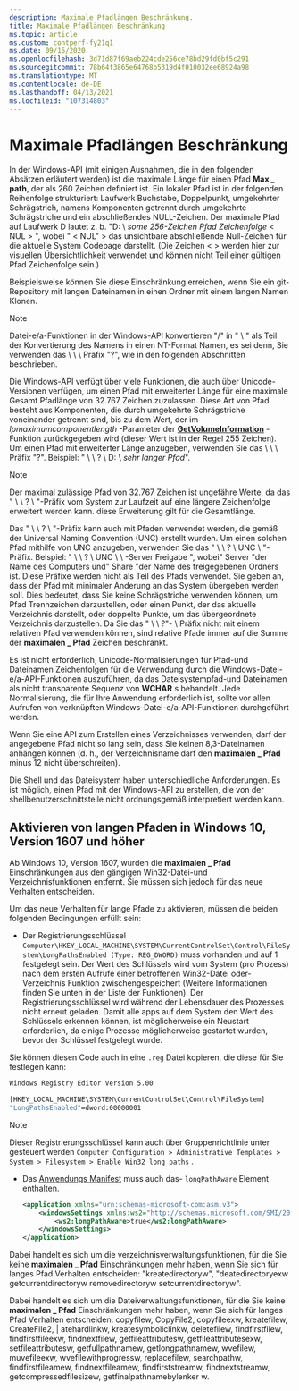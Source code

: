 ```yaml
---
description: Maximale Pfadlängen Beschränkung.
title: Maximale Pfadlängen Beschränkung
ms.topic: article
ms.custom: contperf-fy21q1
ms.date: 09/15/2020
ms.openlocfilehash: 3d71d87f69aeb224cde256ce78bd29fd0bf5c291
ms.sourcegitcommit: 78b64f3865e64768b5319d4f010032ee68924a98
ms.translationtype: MT
ms.contentlocale: de-DE
ms.lasthandoff: 04/13/2021
ms.locfileid: "107314803"
---
```

# <a name="maximum-path-length-limitation"></a>Maximale Pfadlängen Beschränkung

In der Windows-API (mit einigen Ausnahmen, die in den folgenden Absätzen erläutert werden) ist die maximale Länge für einen Pfad **Max \_ path**, der als 260 Zeichen definiert ist. Ein lokaler Pfad ist in der folgenden Reihenfolge strukturiert: Laufwerk Buchstabe, Doppelpunkt, umgekehrter Schrägstrich, namens Komponenten getrennt durch umgekehrte Schrägstriche und ein abschließendes NULL-Zeichen. Der maximale Pfad auf Laufwerk D lautet z. b. "D: \\ *some 256-Zeichen Pfad Zeichenfolge* &lt; NUL &gt; ", wobei " &lt; NUL" &gt; das unsichtbare abschließende Null-Zeichen für die aktuelle System Codepage darstellt. (Die Zeichen < > werden hier zur visuellen Übersichtlichkeit verwendet und können nicht Teil einer gültigen Pfad Zeichenfolge sein.)

Beispielsweise können Sie diese Einschränkung erreichen, wenn Sie ein git-Repository mit langen Dateinamen in einen Ordner mit einem langen Namen Klonen.


> [!Note]  
> Datei-e/a-Funktionen in der Windows-API konvertieren "/" in " \\ " als Teil der Konvertierung des Namens in einen NT-Format Namen, es sei denn, Sie verwenden das \\ \\ \\ Präfix "?", wie in den folgenden Abschnitten beschrieben.

Die Windows-API verfügt über viele Funktionen, die auch über Unicode-Versionen verfügen, um einen Pfad mit erweiterter Länge für eine maximale Gesamt Pfadlänge von 32.767 Zeichen zuzulassen. Diese Art von Pfad besteht aus Komponenten, die durch umgekehrte Schrägstriche voneinander getrennt sind, bis zu dem Wert, der im *lpmaximumcomponentlength* -Parameter der [**GetVolumeInformation**](/windows/desktop/api/FileAPI/nf-fileapi-getvolumeinformationa) -Funktion zurückgegeben wird (dieser Wert ist in der Regel 255 Zeichen). Um einen Pfad mit erweiterter Länge anzugeben, verwenden Sie das \\ \\ \\ Präfix "?". Beispiel: " \\ \\ ? \\ D: \\ *sehr langer Pfad*".

> [!Note]  
> Der maximal zulässige Pfad von 32.767 Zeichen ist ungefähre Werte, da das " \\ \\ ? \\ "-Präfix vom System zur Laufzeit auf eine längere Zeichenfolge erweitert werden kann. diese Erweiterung gilt für die Gesamtlänge.

Das " \\ \\ ? \\ "-Präfix kann auch mit Pfaden verwendet werden, die gemäß der Universal Naming Convention (UNC) erstellt wurden. Um einen solchen Pfad mithilfe von UNC anzugeben, verwenden Sie das " \\ \\ ? \\ UNC \\ "-Präfix. Beispiel: " \\ \\ ? \\ UNC \\ \\ -Server Freigabe ", wobei" Server "der Name des Computers und" Share "der Name des freigegebenen Ordners ist. Diese Präfixe werden nicht als Teil des Pfads verwendet. Sie geben an, dass der Pfad mit minimaler Änderung an das System übergeben werden soll. Dies bedeutet, dass Sie keine Schrägstriche verwenden können, um Pfad Trennzeichen darzustellen, oder einen Punkt, der das aktuelle Verzeichnis darstellt, oder doppelte Punkte, um das übergeordnete Verzeichnis darzustellen. Da Sie das " \\ \\ ?"- \\ Präfix nicht mit einem relativen Pfad verwenden können, sind relative Pfade immer auf die Summe der **maximalen \_ Pfad** Zeichen beschränkt.

Es ist nicht erforderlich, Unicode-Normalisierungen für Pfad-und Dateinamen Zeichenfolgen für die Verwendung durch die Windows-Datei-e/a-API-Funktionen auszuführen, da das Dateisystempfad-und Dateinamen als nicht transparente Sequenz von **WCHAR** s behandelt. Jede Normalisierung, die für Ihre Anwendung erforderlich ist, sollte vor allen Aufrufen von verknüpften Windows-Datei-e/a-API-Funktionen durchgeführt werden.

Wenn Sie eine API zum Erstellen eines Verzeichnisses verwenden, darf der angegebene Pfad nicht so lang sein, dass Sie keinen 8,3-Dateinamen anhängen können (d. h., der Verzeichnisname darf den **maximalen \_ Pfad** minus 12 nicht überschreiten).

Die Shell und das Dateisystem haben unterschiedliche Anforderungen. Es ist möglich, einen Pfad mit der Windows-API zu erstellen, die von der shellbenutzerschnittstelle nicht ordnungsgemäß interpretiert werden kann.

## <a name="enable-long-paths-in-windows-10-version-1607-and-later"></a>Aktivieren von langen Pfaden in Windows 10, Version 1607 und höher

Ab Windows 10, Version 1607, wurden die **maximalen \_ Pfad** Einschränkungen aus den gängigen Win32-Datei-und Verzeichnisfunktionen entfernt. Sie müssen sich jedoch für das neue Verhalten entscheiden.

Um das neue Verhalten für lange Pfade zu aktivieren, müssen die beiden folgenden Bedingungen erfüllt sein:

* Der Registrierungsschlüssel `Computer\HKEY_LOCAL_MACHINE\SYSTEM\CurrentControlSet\Control\FileSystem\LongPathsEnabled (Type: REG_DWORD)` muss vorhanden und auf 1 festgelegt sein. Der Wert des Schlüssels wird vom System (pro Prozess) nach dem ersten Aufrufe einer betroffenen Win32-Datei oder-Verzeichnis Funktion zwischengespeichert (Weitere Informationen finden Sie unten in der Liste der Funktionen). Der Registrierungsschlüssel wird während der Lebensdauer des Prozesses nicht erneut geladen. Damit alle apps auf dem System den Wert des Schlüssels erkennen können, ist möglicherweise ein Neustart erforderlich, da einige Prozesse möglicherweise gestartet wurden, bevor der Schlüssel festgelegt wurde.

Sie können diesen Code auch in eine `.reg` Datei kopieren, die diese für Sie festlegen kann:
```cmd
Windows Registry Editor Version 5.00

[HKEY_LOCAL_MACHINE\SYSTEM\CurrentControlSet\Control\FileSystem]
"LongPathsEnabled"=dword:00000001

```

> [!NOTE]  
> Dieser Registrierungsschlüssel kann auch über Gruppenrichtlinie unter gesteuert werden `Computer Configuration > Administrative Templates > System > Filesystem > Enable Win32 long paths` .

* Das [Anwendungs Manifest](../sbscs/application-manifests.md) muss auch das- `longPathAware` Element enthalten.

    ```XML
    <application xmlns="urn:schemas-microsoft-com:asm.v3">
        <windowsSettings xmlns:ws2="http://schemas.microsoft.com/SMI/2016/WindowsSettings">
            <ws2:longPathAware>true</ws2:longPathAware>
        </windowsSettings>
    </application>
    ```

Dabei handelt es sich um die verzeichnisverwaltungsfunktionen, für die Sie keine **maximalen \_ Pfad** Einschränkungen mehr haben, wenn Sie sich für langes Pfad Verhalten entscheiden: "kreatedirectoryw", "deatedirectoryexw getcurrentdirectoryw removedirectoryw setcurrentdirectoryw".

Dabei handelt es sich um die Dateiverwaltungsfunktionen, für die Sie keine **maximalen \_ Pfad** Einschränkungen mehr haben, wenn Sie sich für langes Pfad Verhalten entscheiden: copyfilew, CopyFile2, copyfileexw, kreatefilew, CreateFile2, | atehardlinkw, kreatesymboliclinkw, deletefilew, findfirstfilew, findfirstfileexw, findnextfilew, getfileattributesw, getfileattributesexw, setfileattributesw, getfullpathnamew, getlongpathnamew, wvefilew, muvefileexw, wvefilewithprogressw, replacefilew, searchpathw, findfirstfileamew, findnextfileamew, findfirststreamw, findnextstreamw, getcompressedfilesizew, getfinalpathnamebylenker w.
